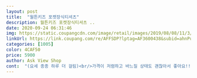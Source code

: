 ```yaml
---
layout: post 
title:  "월튼키즈 포켓장식티셔츠" 
description: 월튼키즈 포켓장식티셔츠 ..
date: 2020-09-24 06:31:46 
img: https://static.coupangcdn.com/image/retail/images/2019/08/08/11/3/153ff908-0b99-4379-98fc-a1253487deb4.jpg 
linkUrl: https://link.coupang.com/re/AFFSDP?lptag=AF3600438&subid=ahnPublicAsk&pageKey=277923040&itemId=880734446&vendorItemId=5243367259&traceid=V0-113-9843290b4cce02bf 
categories: [1005] 
color: 4CAF50 
price: 5900 
author: Ask View Shop 
cont:  "(요세 종종 하루 더 걸림)<br/>가격이 저렴하고 바느질 상태도 괜찮아서 좋아요!!<br/>가슴부분 주머니랑 스티치모양이 예쁘고 깔끔하네요<br/>거슬리는 냄새는 없는 편이였고 물 빠짐 있는 편이라 단독 세탁 및 담궈 두시길 바래요<br/>구매가 5,900<br/>그렇다고 너무 얇은 옷을 입히기도 애매했는데<br/>너무 얋아서 비치는 재질X 아니고 그렇다고 너무 두껍지도 않은 봄.<br/> 가을 용 입니다<br/>목부분 시보리도 쫀쫀해서 늘어날 것 같지 않고<br/>사이즈를 130할까 140으로 할까 고민하다가<br/>상품이네요<br/>세탁 후 변형만 없다면 가격대비 아주 훌륭한<br/>약간 루즈핏으로 나온 것 같아 130으로 했는데<br/>여유있게 잘 맞아요<br/>역시나 이번에도 실망시키지 않았습니다ㅋ<br/>요 티셔츠는 아주 적당한 두께감이라 좋습니다<br/>유치원 체육복을 입을 때 안에 너무 두꺼운 옷을 입기도<br/>잘 맞네요<br/>주문일 20/5/23 도착일  20/5/25 <<<br/>키 120cm,몸무게 24kg인 7살 아이에게<br/>키 126<br/>팔 길이만 조금 길고 몸통부분은 불편하지 않게<br/>평소에도 이 브랜드의 옷 많이 사서 입히는데<br/>한사이즈 크게 살걸 살짝 아쉬워요.<br/> 아이가 쑥쑥 커서 지금 딱맞아요<br/>" 
---
```

